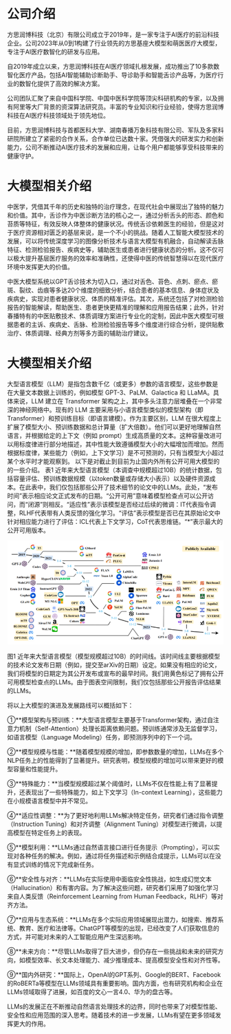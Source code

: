 # 公司介绍

方思润博科技（北京）有限公司成立于2019年，是一家专注于AI医疗的前沿科技企业。公司2023年从0到1构建了行业领先的方思基座大模型和萌医医疗大模型，专注于AI医疗数智化的研发与应用。

自2019年成立以来，方思润博科技在AI医疗领域扎根发展，成功推出了10多款数智化医疗产品，包括AI智能辅助诊断助手、导诊助手和智能舌诊产品等，为医疗行业的数智化提供了高效的解决方案。

公司团队汇聚了来自中国科学院、中国中医科学院等顶尖科研机构的专家，以及拥有阿里等大厂背景的资深算法研究员。丰富的专业知识和行业经验，使得方思润博科技在AI医疗科技领域处于领先地位。

目前，方思润博科技与首都医科大学、湖南春播万象科技有限公司、军队及多家科研院所建立了紧密的合作关系，合作单位已达数十家。凭借强大的研发实力和创新能力，公司不断推动AI医疗技术的发展和应用，让每个用户都能够享受科技带来的健康守护。

# 大模型相关介绍

中医学，凭借其千年的历史和独特的治疗理念，在现代社会中展现出了独特的魅力和价值。其中，舌诊作为中医诊断方法的核心之一，通过分析舌头的形态、颜色和苔质等特征，有效反映人体整体的健康状况。传统舌诊依赖医生的经验，但是这对于医疗资源相对匮乏的基层来说，是一个不小的挑战。随着人工智能大模型技术的发展，可以将传统深度学习的图像分析技术与语言大模型有机融合，自动解读舌脉特征、检测检验报告、疾病史等，辅助医生或患者进行健康状态的分析。这不仅可以极大提升基层医疗服务的效率和准确性，还使得中医的传统智慧得以在现代医疗环境中发挥更大的价值。

中医大模型系统以GPT舌诊技术为切入口，通过对舌色、苔色、点刺、瘀点、瘀斑、裂纹、齿痕等多达20个维度的细致分析，结合患者的基本信息、身体症状及疾病史，实现对患者健康状况、体质的精准评估。其次，系统还包括了对检测检验报告的智能解读，帮助医生、患者更快更精准的理解和应用报告结果；此外，针对春播特有的中医贴敷技术、体质调理方案进行专业化的定制，因此中医大模型可根据患者的主诉、疾病史、舌脉、检测检验报告等多个维度进行综合分析，提供贴敷治疗、体质调理、经典方剂等多方面的辅助治疗建议。

# 大模型相关介绍

大型语言模型（LLM）是指包含数千亿（或更多）参数的语言模型，这些参数是在大量文本数据上训练的，例如模型 GPT-3、PaLM、Galactica 和 LLaMA。具体来说，LLM 建立在 Transformer 架构之上，其中多头注意力层堆叠在一个非常深的神经网络中。现有的 LLM 主要采用与小语言模型类似的模型架构（即 Transformer）和预训练目标（即语言建模）。作为主要区别，LLM 在很大程度上扩展了模型大小、预训练数据和总计算量（扩大倍数）。他们可以更好地理解自然语言，并根据给定的上下文（例如 prompt）生成高质量的文本。这种容量改进可以用标度律进行部分地描述，其中性能大致遵循模型大小的大幅增加而增加。然而根据标度律，某些能力（例如，上下文学习）是不可预测的，只有当模型大小超过某个水平时才能观察到。 以下是对截止到目前为止国内外所有公开可用大模型的的一些介绍。 表1 近年来大型语言模型（本调查中规模超过10B）的统计数据，包括容量评估、预训练数据规模（以token数量或存储大小表示）以及硬件资源成本。在此表中，我们仅包括那些公开了技术细节的论文中的LLMs。此处，“发布时间”表示相应论文正式发布的日期。“公开可用”意味着模型检查点可以公开访问，而“闭源”则相反。“适应性”表示该模型是否经过后续的微调：IT代表指令调整，RLHF代表带有人类反馈的强化学习。“评估”表示模型是否已在其原始论文中针对相应能力进行了评估：ICL代表上下文学习，CoT代表思维链。“\*”表示最大的公开可用版本。

![](./assets/bigmodel2.png)

图1 近年来大型语言模型（模型规模超过10B）的时间线。该时间线主要根据模型的技术论文发布日期（例如，提交至arXiv的日期）设定。如果没有相应的论文，我们将模型的日期定为其公开发布或宣布的最早时间。我们用黄色标记了拥有公开可用模型检查点的LLMs。由于图表空间限制，我们仅包括那些公开报告评估结果的LLMs。

将以上大模型的演进及发展路线可以概括如下：

①**模型架构与预训练：**大型语言模型主要基于Transformer架构，通过自注意力机制（Self-Attention）处理长距离依赖问题。预训练通常涉及无监督学习，如语言模型（Language Modeling）任务，即预测序列中的下一个词。

②**模型规模与性能：**随着模型规模的增加，即参数数量的增加，LLMs在多个NLP任务上的性能得到了显著提升。研究表明，模型规模的增加可以带来更好的模型容量和性能提升。

③**特殊能力：**当模型规模超过某个阈值时，LLMs不仅在性能上有了显著提升，还表现出了一些特殊能力，如上下文学习（In-context Learning），这些能力在小规模语言模型中并不常见。

④**适应性调整：**为了更好地利用LLMs解决特定任务，研究者们通过指令调整（Instruction Tuning）和对齐调整（Alignment Tuning）对模型进行微调，以提高模型在特定任务上的表现。

⑤**模型利用：**LLMs通过自然语言接口进行任务提示（Prompting），可以实现对各种任务的解决。例如，通过将任务描述和示例结合成提示，LLMs可以在没有显式训练的情况下完成新任务。

⑥**安全性与对齐：**LLMs在实际使用中面临安全性挑战，如生成幻觉文本（Hallucination）和有害内容。为了解决这些问题，研究者们采用了如强化学习来自人类反馈（Reinforcement Learning from Human Feedback，RLHF）等对齐方法。

⑦**应用与生态系统：**LLMs在多个实际应用领域展现出潜力，如搜索、推荐系统、教育、医疗和法律等。ChatGPT等模型的出现，已经改变了人们获取信息的方式，并可能对未来的人工智能应用产生深远影响。

⑧**未来方向：**尽管LLMs取得了巨大进步，但仍存在一些挑战和未来的研究方向，如模型效率、长文本处理能力、减少推理成本、提高模型安全性和对齐性等。

⑨**国内外研究：**国际上，OpenAI的GPT系列、Google的BERT、Facebook的RoBERTa等模型在LLMs领域具有重要影响。国内方面，也有研究机构和企业在LLMs领域取得了进展，如百度的文心一言4.0、华为的盘古等。

LLMs的发展正在不断推动自然语言处理技术的边界，同时也带来了对模型性能、安全性和应用范围的深入思考。随着技术的进一步发展，LLMs有望在更多领域发挥更大的作用。

